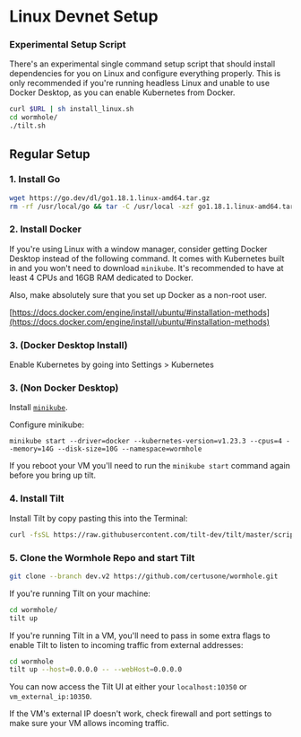 # Linux Devnet Setup

### Experimental Setup Script
There's an experimental single command setup script that should install dependencies for you on Linux and configure everything properly. This is only recommended if you're running headless Linux and unable to use Docker Desktop, as you can enable Kubernetes from Docker.

```sh
curl $URL | sh install_linux.sh
cd wormhole/
./tilt.sh
```

## Regular Setup

### 1. Install Go

```sh
wget https://go.dev/dl/go1.18.1.linux-amd64.tar.gz
rm -rf /usr/local/go && tar -C /usr/local -xzf go1.18.1.linux-amd64.tar.gz
```

### 2. Install Docker

If you're using Linux with a window manager, consider getting Docker Desktop instead of the following command. It comes with Kubernetes built in and you won't need to download `minikube`. It's recommended to have at least 4 CPUs and 16GB RAM dedicated to Docker. 

Also, make absolutely sure that you set up Docker as a non-root user. 

[https://docs.docker.com/engine/install/ubuntu/#installation-methods](https://docs.docker.com/engine/install/ubuntu/#installation-methods)

### 3. (Docker Desktop Install)

Enable Kubernetes by going into Settings > Kubernetes

### 3. (Non Docker Desktop)

Install [`minikube`](https://minikube.sigs.k8s.io/docs/start/).

Configure minikube:

```
minikube start --driver=docker --kubernetes-version=v1.23.3 --cpus=4 --memory=14G --disk-size=10G --namespace=wormhole
```

If you reboot your VM you'll need to run the `minikube start` command again before you bring up tilt.

### 4. Install Tilt

Install Tilt by copy pasting this into the Terminal:

```sh
curl -fsSL https://raw.githubusercontent.com/tilt-dev/tilt/master/scripts/install.sh | bash
```

### 5. Clone the Wormhole Repo and start Tilt

```sh
git clone --branch dev.v2 https://github.com/certusone/wormhole.git
```

If you're running Tilt on your machine:

```sh
cd wormhole/
tilt up
```

If you're running Tilt in a VM, you'll need to pass in some extra flags to enable Tilt to listen to incoming traffic from external addresses: 

```sh
cd wormhole
tilt up --host=0.0.0.0 -- --webHost=0.0.0.0
```

You can now access the Tilt UI at either your `localhost:10350` or `vm_external_ip:10350`. 

If the VM's external IP doesn't work, check firewall and port settings to make sure your VM allows incoming traffic.
